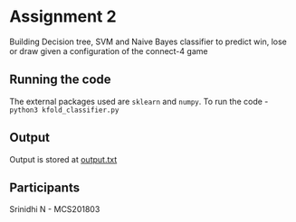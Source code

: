 # Assignment 2

Building Decision tree, SVM and Naive Bayes classifier to predict win, lose or draw given a configuration of the connect-4 game

## Running the code

The external packages used are `sklearn` and `numpy`. To run the code - `python3 kfold_classifier.py` 

## Output

Output is stored at [output.txt](https://github.com/zeu5/dmml-assignments/tree/master/assign2/output.txt)

## Participants

Srinidhi N - MCS201803

